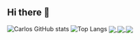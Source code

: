 ## Hi there 👋

<!--
**Carlos-Ballon/Carlos-Ballon** is a ✨ _special_ ✨ repository because its `README.md` (this file) appears on your GitHub profile.
-->
![Carlos GitHub stats](https://github-readme-stats.vercel.app/api?username=Carlos-Ballon&show_icons=true&theme=vue)
![Top Langs](https://github-readme-stats.vercel.app/api/top-langs/?username=Carlos-Ballon&layout=compact)
<a href="https://github.com//Carlos-Ballon/COVID-19_DMII_ICA_Case-Control">
  <img align="center" src="https://github-readme-stats.vercel.app/api/pin/?username=/Carlos-Ballon&repo=COVID-19_DMII_ICA_Case-Control" />
</a>
<a href="https://github.com//Carlos-Ballon/COVID-19_DMII_ICA_Cross-Sectional">
  <img align="center" src="https://github-readme-stats.vercel.app/api/pin/?username=Carlos-Ballon&repo=COVID-19_DMII_ICA_Cross-Sectional" />
</a>
<a href="https://github.com//Carlos-Ballon/COVID-19_DMII_ICA_Case-Control">
  <img align="center" src="https://github-readme-stats.vercel.app/api/pin/?username=Carlos-Ballon&repo=COVID-19_DMII_ICA_Case-Control" />
</a>

